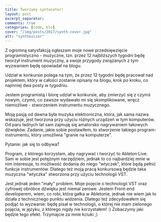 ```yaml
---
title: Tworzymy syntezator!
layout: post
excerpt_separator: 
comments: true
categories: [code, blo]
cover: "/img/posts/2017/synth-cover.jpg"
alt: "synthesizer"
---
```

<p>Z ogromną satysfakcją ogłaszam moje nowe przedsięwzięcie programistyczno - muzyczne, tzn. przez 12 najbliższych tygodni będę tworzył instrument muzyczny, a swoje przygody związanych z tym wyzwaniem będę opowiadał na blogu. </p>

<p>Udział w konkursie polega na tym, że przez 12 tygodni będę pracował nad projektem, który w całości zostanie opisany na blogu, krok po kroku, co najmniej dwa posty w tygodniu.</p>

<p>Jestem programistą i biorę udział w konkursie, aby zmierzyć się z czymś nowym, czymś, co zawsze wydawało mi się skomplikowane, wręcz niemożliwe - stworzeniem instrumentu muzycznego.</p>

<p>Moją pasją od dawna była muzyka elektroniczna, która, jak sama nazwa wskazuje, jest tworzona przy użyciu różnych urządzeń w tym komputerów. Od paru ładnych lat sam zajmuję się amatorsko nagrywaniem takowych dźwięków. Zadanie, jakie sobie postawiłem, to stworzenie takiego program-instrumentu, który umożliwia "granie na komputerze". </p>

<p>Pytanie: jak się to odbywa?</p>

<p>Program, z którego korzystam, aby nagrywać i tworzyć to Ableton Live. Sam w sobie jest potężnym narzędziem, jednak to co najbardziej mnie w nim interesuje, to możliwość dodania do niego "wtyczek", które będą pełnić funkcje instrumentów. Dlatego też moją pracą konkursową będzie taka muzyczna "wtyczka" stworzona przy użyciu technologii VST. </p>

<p>Jest jednak jeden "mały" problem. Moje pojęcie o technologii VST oraz cyfrowej obróbce dźwięku jest niemal zerowe. Jestem Front-end developerem, wiem, co robi, która gałka w Abletonie, jednak nie wiem jak to działa z technicznego punktu widzenia. Dlatego też zdecydowałem się podjąć to wyzwanie: będę pisał w technologii, o której nie mam zielonego pojęcia, w języku, z którego nigdy nie korzystałem! :) Zobaczymy jaki będzie tego efekt. Trzymajcie za mnie kciuki ;) </p>